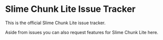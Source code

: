 # Slime Chunk Lite Issue Tracker

This is the official Slime Chunk Lite issue tracker. 

Aside from issues you can also request features for Slime Chunk Lite here.

